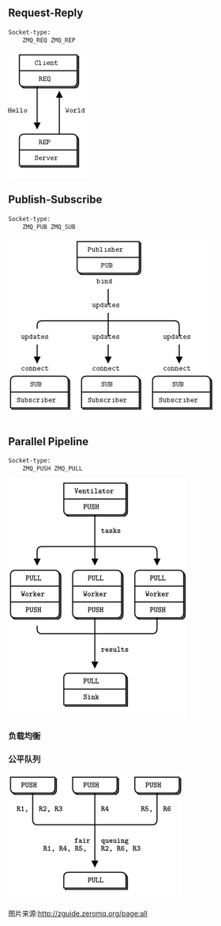 
## Request-Reply
    Socket-type:
        ZMQ_REQ ZMQ_REP
![request-reply](https://github.com/96189/xteam/blob/master/OpenSource/libzmq/my-dir/request-reply.png)

## Publish-Subscribe
    Socket-type:
        ZMQ_PUB ZMQ_SUB
![publish-subscribe](https://github.com/96189/xteam/blob/master/OpenSource/libzmq/my-dir/publish-subscribe.png)

## Parallel Pipeline
    Socket-type:
        ZMQ_PUSH ZMQ_PULL
![parallel-pipeline](https://github.com/96189/xteam/blob/master/OpenSource/libzmq/my-dir/parallel-pipeline.png)
### 负载均衡

### 公平队列
![fair-queuing](https://github.com/96189/xteam/blob/master/OpenSource/libzmq/my-dir/fair-queuing.png)


图片来源:http://zguide.zeromq.org/page:all